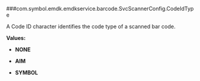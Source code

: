 ###com.symbol.emdk.emdkservice.barcode.SvcScannerConfig.CodeIdType

A Code ID character identifies the code type of a scanned bar code.

**Values:**

* **NONE**

* **AIM**

* **SYMBOL**

